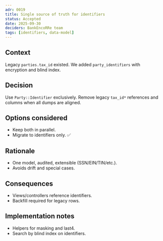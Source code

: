 ```yaml
---
adr: 0019
title: Single source of truth for identifiers
status: Accepted
date: 2025-09-30
deciders: BankEncoRRe team
tags: [identifiers, data-model]
---
```


## Context
Legacy `parties.tax_id` existed. We added `party_identifiers` with encryption and blind index.

## Decision
Use `Party::Identifier` exclusively. Remove legacy `tax_id*` references and columns when all dumps are aligned.

## Options considered
- Keep both in parallel.
- Migrate to identifiers only. ✅

## Rationale
- One model, audited, extensible (SSN/EIN/TIN/etc.).
- Avoids drift and special cases.

## Consequences
- Views/controllers reference identifiers.
- Backfill required for legacy rows.

## Implementation notes
- Helpers for masking and last4.
- Search by blind index on identifiers.
